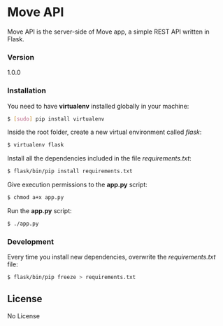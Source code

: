 # Move API

Move API is the server-side of Move app, a simple REST API written in Flask.

### Version
1.0.0

### Installation

You need to have **virtualenv** installed globally in your machine:
```sh
$ [sudo] pip install virtualenv
```

Inside the root folder, create a new virtual environment called *flask*:
```sh
$ virtualenv flask
```

Install all the dependencies included in the file *requirements.txt*:
```sh
$ flask/bin/pip install requirements.txt
```

Give execution permissions to the **app.py** script:
```sh
$ chmod a+x app.py
```

Run the **app.py** script:
```sh
$ ./app.py
```

### Development

Every time you install new dependencies, overwrite the *requirements.txt* file:
```sh
$ flask/bin/pip freeze > requirements.txt
```

License
----

No License